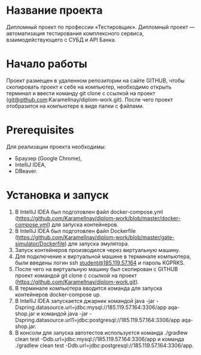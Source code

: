 # Название проекта
Дипломный проект по профессии «Тестировщик».
Дипломный проект — автоматизация тестирования комплексного сервиса, взаимодействующего с СУБД и API Банка.

# Начало работы
Проект размещен в удаленном репозитории на сайте GITHUB, чтобы скопировать проект к себе на компьютер, необходимо открыть терминал и ввести команду git clone с ссылкой на проект (git@github.com:Karamellnay/diplom-work.git). После чего проект отобразится на компьютере в виде папки с файлами.

# Prerequisites
Для реализации проекта необходимы:
- Браузер (Google Chrome),
- IntelliJ IDEA,
- DBeaver.

# Установка и запуск
1. В IntelliJ IDEA был подготовлен файл docker-compose.yml (https://github.com/Karamellnay/diplom-work/blob/master/docker-compose.yml) для запуска контейнеров.
2. В IntelliJ IDEA был подготовлен файл Dockerfile (https://github.com/Karamellnay/diplom-work/blob/master/gate-simulator/Dockerfile) для запуска эмулятора.
3. Запуск контейнеров производился через виртуальную машину.
4. Для подключение к виртуальной машине в терминале компьютера, были введены логин ssh student@185.119.57.164 и пароль KGPRKS.
5. После чего на виртуальную машину был скопирован с GITHUB проект командой git clone с ссылкой на проект (https://github.com/Karamellnay/diplom-work.git).
6. В терминале компьютера вводится команда для запуска контейнеров docker-compose up.
7. В IntelliJ IDEA запускается джарник командой java -jar -Dspring.datasource.url=jdbc:mysql://185.119.57.164:3306/app aqa-shop.jar и командой java -jar -Dspring.datasource.url1=jdbc:postgresql://185.119.57.164:3306/app aqa-shop.jar.
8. В консоли для запуска автотестов используется команда ./gradlew clean test -Ddb.url=jdbc:mysql://185.119.57.164:3306/app и команда ./gradlew clean test -Ddb.url=jdbc:postgresql://185.119.57.164:3306/app.

